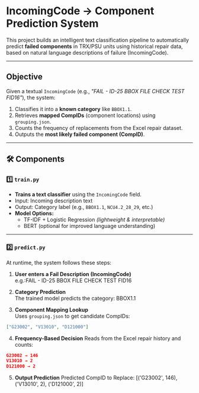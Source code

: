 # IncomingCode → Component Prediction System

This project builds an intelligent text classification pipeline to automatically predict **failed components** in TRX/PSU units using historical repair data, based on natural language descriptions of failure (IncomingCode).

---

## Objective

Given a textual `IncomingCode` (e.g., *"FAIL - ID-25 BBOX FILE CHECK TEST FID16"*), the system:

1. Classifies it into a **known category** like `BBOX1.1`.
2. Retrieves **mapped CompIDs** (component locations) using `grouping.json`.
3. Counts the frequency of replacements from the Excel repair dataset.
4. Outputs the **most likely failed component (CompID)**.

---

## 🛠️ Components

### 1️⃣ `train.py`
- **Trains a text classifier** using the `IncomingCode` field.
- Input: Incoming description text
- Output: Category label (e.g., `BBOX1.1`, `NCU4.2_28_29`, etc.)
- **Model Options:**
  - TF-IDF + Logistic Regression *(lightweight & interpretable)*
  - BERT (optional for improved language understanding)

---

### 2️⃣ `predict.py`
At runtime, the system follows these steps:

1. **User enters a Fail Description (IncomingCode)**  
   e.g.:FAIL - ID-25 BBOX FILE CHECK TEST FID16

2. **Category Prediction**  
The trained model predicts the category: BBOX1.1


3. **Component Mapping Lookup**  
Uses `grouping.json` to get candidate CompIDs:
```json
["G23002", "V13010", "D121000"]
```

4. **Frequency-Based Decision**
Reads from the Excel repair history and counts:
```json
G23002 → 146 
V13010 → 2
D121000 → 2
```

5. **Output Prediction**
Predicted CompID to Replace: [('G23002', 146), ('V13010', 2), ('D121000', 2)]
 
